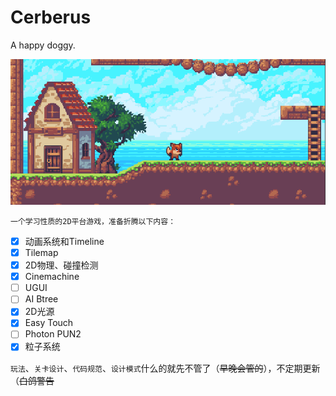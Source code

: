 # Cerberus
 A happy doggy.  
   
![preview](/Preview1.png "蓝天、白云、狗子")
  
    一个学习性质的2D平台游戏，准备折腾以下内容：

- [x] 动画系统和Timeline  
- [x] Tilemap  
- [x] 2D物理、碰撞检测
- [x] Cinemachine
- [ ] UGUI  
- [ ] AI Btree
- [x] 2D光源
- [x] Easy Touch
- [ ] Photon PUN2
- [x] 粒子系统

`玩法`、`关卡设计`、`代码规范`、`设计模式`什么的就先不管了（~~早晚会管的~~），不定期更新（~~白鸽警告~~
